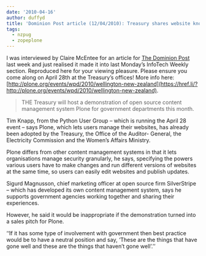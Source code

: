 ```yaml
---
date: '2010-04-16'
author: duffyd
title: 'Dominion Post article (12/04/2010): Treasury shares website know-how'
tags:
  - nzpug
  - zopeplone
---
```


I was interviewed by Claire McEntee for an article for [The Dominion Post](https://href.li/?http://www.dompost.co.nz) last week and just realised it made it into last Monday’s InfoTech Weekly section. Reproduced here for your viewing pleasure. Please ensure you come along on April 28th at the Treasury’s offices! More info here: [http://plone.org/events/wpd/2010/wellington-new-zealand](https://href.li/?http://plone.org/events/wpd/2010/wellington-new-zealand).

> THE Treasury will host a demonstration of open source content management system Plone for government departments this month.

Tim Knapp, from the Python User Group – which is running the April 28 event – says Plone, which lets users manage their websites, has already been adopted by the Treasury, the Office of the Auditor- General, the Electricity Commission and the Women’s Affairs Ministry.

Plone differs from other content management systems in that it lets organisations manage security granularly, he says, specifying the powers various users have to make changes and run different versions of websites at the same time, so users can easily edit websites and publish updates.

Sigurd Magnusson, chief marketing officer at open source firm SilverStripe – which has developed its own content management system, says he supports government agencies working together and sharing their experiences.

However, he said it would be inappropriate if the demonstration turned into a sales pitch for Plone.

‘‘If it has some type of involvement with government then best practice would be to have a neutral position and say, ‘These are the things that have gone well and these are the things that haven’t gone well’.’’
